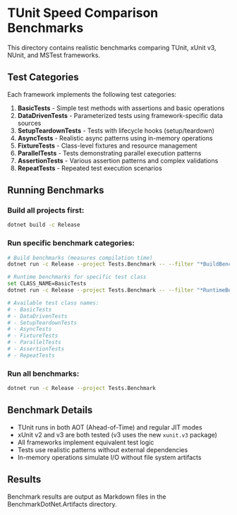 # TUnit Speed Comparison Benchmarks

This directory contains realistic benchmarks comparing TUnit, xUnit v3, NUnit, and MSTest frameworks.

## Test Categories

Each framework implements the following test categories:

1. **BasicTests** - Simple test methods with assertions and basic operations
2. **DataDrivenTests** - Parameterized tests using framework-specific data sources
3. **SetupTeardownTests** - Tests with lifecycle hooks (setup/teardown)
4. **AsyncTests** - Realistic async patterns using in-memory operations
5. **FixtureTests** - Class-level fixtures and resource management
6. **ParallelTests** - Tests demonstrating parallel execution patterns
7. **AssertionTests** - Various assertion patterns and complex validations
8. **RepeatTests** - Repeated test execution scenarios

## Running Benchmarks

### Build all projects first:
```bash
dotnet build -c Release
```

### Run specific benchmark categories:
```bash
# Build benchmarks (measures compilation time)
dotnet run -c Release --project Tests.Benchmark -- --filter "*BuildBenchmarks*"

# Runtime benchmarks for specific test class
set CLASS_NAME=BasicTests
dotnet run -c Release --project Tests.Benchmark -- --filter "*RuntimeBenchmarks*"

# Available test class names:
# - BasicTests
# - DataDrivenTests  
# - SetupTeardownTests
# - AsyncTests
# - FixtureTests
# - ParallelTests
# - AssertionTests
# - RepeatTests
```

### Run all benchmarks:
```bash
dotnet run -c Release --project Tests.Benchmark
```

## Benchmark Details

- TUnit runs in both AOT (Ahead-of-Time) and regular JIT modes
- xUnit v2 and v3 are both tested (v3 uses the new `xunit.v3` package)
- All frameworks implement equivalent test logic
- Tests use realistic patterns without external dependencies
- In-memory operations simulate I/O without file system artifacts

## Results

Benchmark results are output as Markdown files in the BenchmarkDotNet.Artifacts directory.